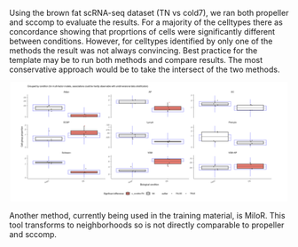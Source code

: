 Using the brown fat scRNA-seq dataset (TN vs cold7), we ran both propeller and sccomp to evaluate the results. For a majority of the celltypes there as concordance showing that proprtions of cells were significantly different between conditions. However, for celltypes identified by only one of the methods the result was not always convincing. Best practice for the template may be to run both methods and compare results. The most conservative approach would be to take the intersect of the two methods.

<p align="center">
<img src="comp.png" width="500">
</p>


Another method, currently being used in the training material, is MiloR. This tool transforms to neighborhoods so is not directly comparable to propeller and sccomp.



